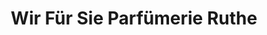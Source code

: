 ---
title: "Wir Für Sie Parfümerie Ruthe"
url: /bad-saeckingen/wir-fuer-sie-parfuemerie-ruthe/
shop: Parfümerie
---